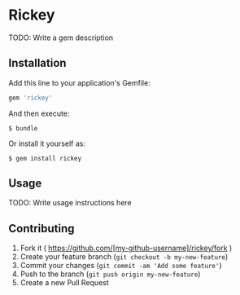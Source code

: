 # Rickey

TODO: Write a gem description

## Installation

Add this line to your application's Gemfile:

```ruby
gem 'rickey'
```

And then execute:

    $ bundle

Or install it yourself as:

    $ gem install rickey

## Usage

TODO: Write usage instructions here

## Contributing

1. Fork it ( https://github.com/[my-github-username]/rickey/fork )
2. Create your feature branch (`git checkout -b my-new-feature`)
3. Commit your changes (`git commit -am 'Add some feature'`)
4. Push to the branch (`git push origin my-new-feature`)
5. Create a new Pull Request
